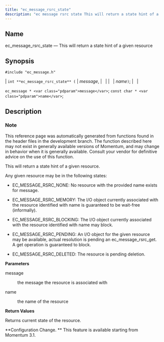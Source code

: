 ```yaml
---
title: "ec_message_rsrc_state"
description: "ec message rsrc state This will return a state hint of a given resource int ec message rsrc state message name ec message message const char name This reference page was automatically generated from functions found in the header files in the development branch The function described here may not..."
---
```


<a name="apis.ec_message_rsrc_state"></a> 
## Name

ec_message_rsrc_state — This will return a state hint of a given resource

## Synopsis

`#include "ec_message.h"`

| `int **ec_message_rsrc_state** (` | <var class="pdparam">message</var>, |   |
|   | <var class="pdparam">name</var>`)`; |   |

`ec_message * <var class="pdparam">message</var>`;
`const char * <var class="pdparam">name</var>`;<a name="idp56924368"></a> 
## Description

### Note

This reference page was automatically generated from functions found in the header files in the development branch. The function described here may not exist in generally available versions of Momentum, and may change in behavior when it is generally available. Consult your vendor for definitive advice on the use of this function.

This will return a state hint of a given resource.

Any given resource may be in the following states:

*   EC_MESSAGE_RSRC_NONE: No resource with the provided name exists for message.

*   EC_MESSAGE_RSRC_MEMORY: The I/O object currently associated with the resource identified with name is guaranteed to be wait-free (informally).

*   EC_MESSAGE_RSRC_BLOCKING: The I/O object currently associated with the resource identified with name may block.

*   EC_MESSAGE_RSRC_PENDING: An I/O object for the given resource may be available, actual resolution is pending an ec_message_rsrc_get. A get operation is guaranteed to block.

*   EC_MESSAGE_RSRC_DELETED: The resource is pending deletion.

**<a name="idp56933312"></a> Parameters**

<dl class="variablelist">

<dt>message</dt>

<dd>

the message the resource is associated with

</dd>

<dt>name</dt>

<dd>

the name of the resource

</dd>

</dl>

**<a name="idp56937904"></a> Return Values**

Returns current state of the resource.

**Configuration Change. ** This feature is available starting from Momentum 3.1.